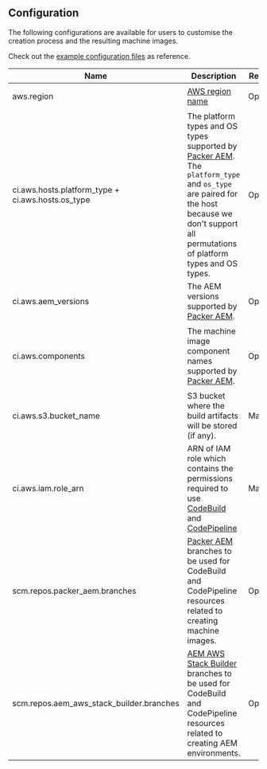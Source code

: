 Configuration
-------------

The following configurations are available for users to customise the creation process and the resulting machine images.

Check out the [example configuration files](https://github.com/shinesolutions/aem-aws-stack-builder/blob/master/examples/user-config/) as reference.


| Name | Description | Required? | Default |
|------|-------------|-----------|---------|
| aws.region | [AWS region name](http://docs.aws.amazon.com/AWSEC2/latest/UserGuide/using-regions-availability-zones.html) | Optional | `ap-southeast-2` |
| ci.aws.hosts.platform_type + ci.aws.hosts.os_type | The platform types and OS types supported by [Packer AEM](https://github.com/shinesolutions/packer-aem/tree/master/examples/user-config). The `platform_type` and `os_type` are paired for the host because we don't support all permutations of platform types and OS types. | Optional | `aws` + `rhel7`, `aws` + `amazon-linux2`, `docker` + `centos7` |
| ci.aws.aem_versions | The AEM versions supported by [Packer AEM](https://github.com/shinesolutions/packer-aem/tree/master/examples/user-config). | Optional | `aem62`, `aem63`, `aem64` |
| ci.aws.components | The machine image component names supported by [Packer AEM](https://github.com/shinesolutions/packer-aem#packer-aem). | Optional | `java`, `author`, `publish`, `dispatcher`, `author-publish-dispatcher` |
| ci.aws.s3.bucket_name | S3 bucket where the build artifacts will be stored (if any). | Mandatory | |
| ci.aws.iam.role_arn | ARN of IAM role which contains the permissions required to use [CodeBuild](https://docs.aws.amazon.com/codebuild/latest/userguide/auth-and-access-control-permissions-reference.html) and [CodePipeline](https://docs.aws.amazon.com/codepipeline/latest/userguide/how-to-custom-role.html) | Mandatory | |
| scm.repos.packer_aem.branches | [Packer AEM](https://github.com/shinesolutions/packer-aem) branches to be used for CodeBuild and CodePipeline resources related to creating machine images. | Optional | An array with single value `master` |
| scm.repos.aem_aws_stack_builder.branches | [AEM AWS Stack Builder](https://github.com/shinesolutions/aem-aws-stack-builder) branches to be used for CodeBuild and CodePipeline resources related to creating AEM environments. | Optional | An array with single value `master` |
